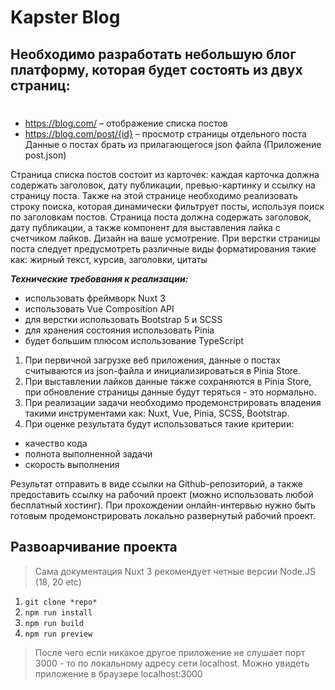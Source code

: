 # Kapster Blog

## **Необходимо разработать небольшую блог платформу, которая будет состоять из двух страниц:**

#

* https://blog.com/ – отображение списка постов 
* https://blog.com/post/{id} – просмотр страницы отдельного поста 
Данные о постах брать из прилагающегося json файла (Приложение post.json) 

Страница списка постов состоит из карточек: каждая карточка должна содержать заголовок, дату публикации, превью-картинку и ссылку на страницу поста. Также на этой странице необходимо реализовать строку поиска, которая динамически фильтрует посты, используя поиск по заголовкам постов. 
Страница поста должна содержать заголовок, дату публикации, а также компонент для выставления лайка с счетчиком лайков. 
Дизайн на ваше усмотрение. При верстки страницы поста следует предусмотреть различные виды форматирования такие как: жирный текст, курсив, заголовки, цитаты 

***Технические требования к реализации:***
  * использовать фреймворк Nuxt 3 
  * использовать Vue Composition API 
  * для верстки использовать Bootstrap 5 и SCSS 
  * для хранения состояния использовать Pinia 
  * будет большим плюсом использование TypeScript

1. При первичной загрузке веб приложения, данные о постах считываются из json-файла и инициализироваться в Pinia Store.
2. При выставлении лайков данные также сохраняются в Pinia Store, при обновление страницы данные будут теряться - это нормально. 
3. При реализации задачи необходимо продемонстрировать владения такими инструментами как: Nuxt, Vue, Pinia, SCSS, Bootstrap. 
4. При оценке результата будут использоваться такие критерии:
* качество кода 
* полнота выполненной задачи 
* скорость выполнения 

Результат отправить в виде ссылки на Github-репозиторий, а также предоставить ссылку на рабочий проект (можно использовать любой бесплатный хостинг). При прохождении онлайн-интервью нужно быть готовым продемонстрировать локально развернутый рабочий проект.

## Развоарчивание проекта
> Сама документация Nuxt 3 рекомендует четные версии Node.JS (18, 20 etc)

1. `git clone *repo*`
2. `npm run install`
3. `npm run build`
4. `npm run preview`
> После чего если никакое другое приложение не слушает порт 3000 - то по локальному адресу сети localhost. Можно увидеть приложение в браузере localhost:3000


